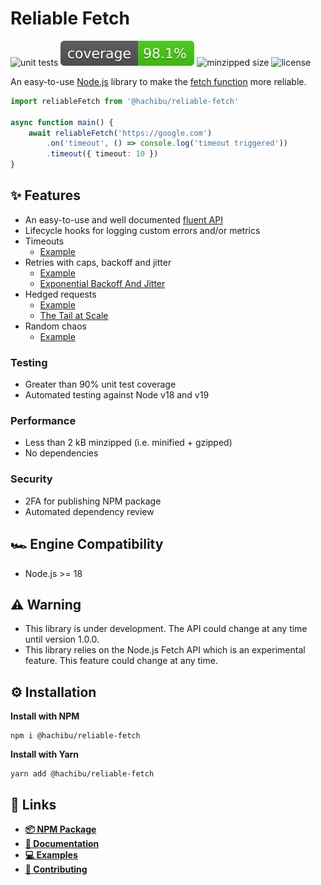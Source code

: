 # Reliable Fetch

![unit tests](https://img.shields.io/github/workflow/status/hachibu/reliable-fetch/unit-tests/main?label=unit-tests)
![coverage](https://raw.githubusercontent.com/hachibu/reliable-fetch/main/coverage-badge.svg)
![minzipped size](https://img.shields.io/bundlephobia/minzip/@hachibu/reliable-fetch)
![license](https://img.shields.io/github/license/hachibu/reliable-fetch?color=blue)

An easy-to-use [Node.js](https://nodejs.org/en/) library to make the [fetch function](https://developer.mozilla.org/en-US/docs/Web/API/fetch) more reliable.

```ts
import reliableFetch from '@hachibu/reliable-fetch'

async function main() {
    await reliableFetch('https://google.com')
        .on('timeout', () => console.log('timeout triggered'))
        .timeout({ timeout: 10 })
}
```

## ✨️ Features

-   An easy-to-use and well documented [fluent API](https://en.wikipedia.org/wiki/Fluent_interface)
-   Lifecycle hooks for logging custom errors and/or metrics
-   Timeouts
    -   [Example](https://github.com/hachibu/reliable-fetch/blob/main/examples/timeout.ts)
-   Retries with caps, backoff and jitter
    -   [Example](https://github.com/hachibu/reliable-fetch/blob/main/examples/retry.ts)
    -   [Exponential Backoff And Jitter](https://aws.amazon.com/blogs/architecture/exponential-backoff-and-jitter)
-   Hedged requests
    -   [Example](https://github.com/hachibu/reliable-fetch/blob/main/examples/hedge.ts)
    -   [The Tail at Scale](https://courses.cs.duke.edu//cps296.4/fall13/838-CloudPapers/dean_longtail.pdf)
-   Random chaos
    -   [Example](https://github.com/hachibu/reliable-fetch/blob/main/examples/chaos.ts)

### Testing

-   Greater than 90% unit test coverage
-   Automated testing against Node v18 and v19

### Performance

-   Less than 2 kB minzipped (i.e. minified + gzipped)
-   No dependencies

### Security

-   2FA for publishing NPM package
-   Automated dependency review

## 🏎️ Engine Compatibility

-   Node.js >= 18

## ⚠️ Warning

-   This library is under development. The API could change at any time until version 1.0.0.
-   This library relies on the Node.js Fetch API which is an experimental feature. This feature could change at any time.

## ⚙️ Installation

**Install with NPM**

```
npm i @hachibu/reliable-fetch
```

**Install with Yarn**

```
yarn add @hachibu/reliable-fetch
```

## 🔗 Links

-   **[📦 NPM Package](https://www.npmjs.com/package/@hachibu/reliable-fetch)**
-   **[📖 Documentation](https://hachibu.github.io/reliable-fetch)**
-   **[💻 Examples](https://github.com/hachibu/reliable-fetch/tree/main/examples)**
-   **[🤝 Contributing](https://github.com/hachibu/reliable-fetch/blob/main/CONTRIBUTING.md)**
